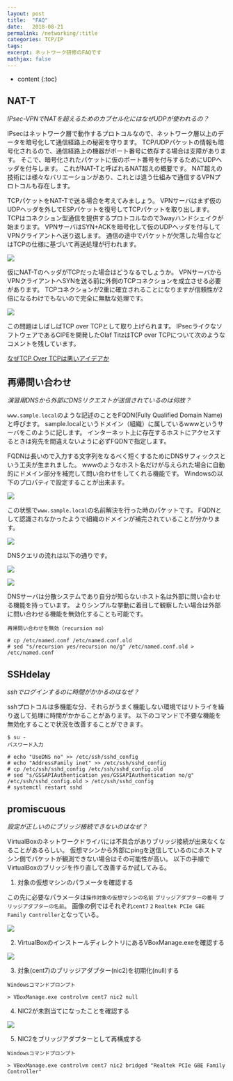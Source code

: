 ```yaml
---
layout: post
title:  "FAQ"
date:   2018-08-21
permalink: /networking/:title
categories: TCP/IP
tags:
excerpt: ネットワーク研修のFAQです
mathjax: false
---
```


* content
{:toc}

## NAT-T
*IPsec-VPNでNATを超えるためのカプセル化にはなぜUDPが使われるの？*

IPsecはネットワーク層で動作するプロトコルなので、ネットワーク層以上のデータを暗号化して通信経路上の秘密を守ります。
TCP/UDPパケットの情報も暗号化されるので、通信経路上の機器がポート番号に依存する場合は支障があります。
そこで、暗号化されたパケットに仮のポート番号を付与するためにUDPヘッダを付与します。
これがNAT-Tと呼ばれるNAT超えの概要です。
NAT超えの技術には様々なバリエーションがあり、これとは違う仕組みで通信するVPNプロトコルも存在します。

TCPパケットをNAT-Tで送る場合を考えてみましょう。
VPNサーバはまず仮のUDPヘッダを外してESPパケットを復号してTCPパケットを取り出します。
TCPはコネクション型通信を提供するプロトコルなので3wayハンドシェイクが始まります。
VPNサーバはSYN+ACKを暗号化して仮のUDPヘッダを付与してVPNクライアントへ送り返します。
通信の途中でパケットが欠落した場合などはTCPの仕様に基づいて再送処理が行われます。

![]({{site.baseurl}}/images/networking-faq/ipsec1.png)

仮にNAT-TのヘッダがTCPだった場合はどうなるでしょうか。
VPNサーバからVPNクライアントへSYNを送る前に外側のTCPコネクションを成立させる必要があります。
TCPコネクションが2重に確立されることになりますが信頼性が2倍になるわけでもないので完全に無駄な処理です。

![]({{site.baseurl}}/images/networking-faq/ipsec2.png)

この問題はしばしばTCP over TCPとして取り上げられます。
IPsecライクなソフトウェアであるCIPEを開発したOlaf TitzはTCP over TCPについて次のようなコメントを残しています。

[なぜTCP Over TCPは悪いアイデアか](https://shugo.net/docs/tcp-tcp.html)

## 再帰問い合わせ
*演習用DNSから外部にDNSリクエストが送信されているのは何故？*

`www.sample.local`のような記述のことをFQDN(Fully Qualified Domain Name)と呼びます。
sample.localというドメイン（組織）に属しているwwwというサーバをこのように記します。
インターネット上に存在するホストにアクセスするときは宛先を間違えないように必ずFQDNで指定します。

FQDNは長いので入力する文字列をなるべく短くするためにDNSサフィックスという工夫が生まれました。
wwwのようなホスト名だけが与えられた場合に自動的にドメイン部分を補完して問い合わせをしてくれる機能です。
Windowsの以下のプロパティで設定することが出来ます。

![]({{site.baseurl}}/images/networking-faq/suffix.png)

この状態で`www.sample.local`の名前解決を行った時のパケットです。
FQDNとして認識されなかったようで組織のドメインが補完されていることが分かります。

![]({{site.baseurl}}/images/networking-faq/dnsquery_suffix_added.png)

DNSクエリの流れは以下の通りです。

![]({{site.baseurl}}/images/networking-faq/dnssuffix01.png)

![]({{site.baseurl}}/images/networking-faq/dnssuffix02.png)

DNSサーバは分散システムであり自分が知らないホスト名は外部に問い合わせる機能を持っています。
よりシンプルな挙動に着目して観察したい場合は外部に問い合わせる機能を無効化することも可能です。

```
再帰問い合わせを無効（recursion no）

# cp /etc/named.conf /etc/named.conf.old
# sed "s/recursion yes/recursion no/g" /etc/named.conf.old > /etc/named.conf
```

## SSHdelay
*sshでログインするのに時間がかかるのはなぜ？*

sshプロトコルは多機能な分、それらがうまく機能しない環境ではリトライを繰り返して処理に時間がかかることがあります。
以下のコマンドで不要な機能を無効化することで状況を改善することができます。

```
$ su -
パスワード入力

# echo "UseDNS no" >> /etc/ssh/sshd_config
# echo "AddressFamily inet" >> /etc/ssh/sshd_config
# cp /etc/ssh/sshd_config /etc/ssh/sshd_config.old
# sed "s/GSSAPIAuthentication yes/GSSAPIAuthentication no/g" /etc/ssh/sshd_config.old > /etc/ssh/sshd_config
# systemctl restart sshd
```

## promiscuous
*設定が正しいのにブリッジ接続できないのはなぜ？*

VirtualBoxのネットワークドライバには不具合がありブリッジ接続が出来なくなることがあるらしい。
仮想マシンから外部にpingを送信しているのにホストマシン側でパケットが観測できない場合はその可能性が高い。
以下の手順でVirtualBoxのブリッジを作り直して改善するか試してみる。

1. 対象の仮想マシンのパラメータを確認する

この先に必要なパラメータは`操作対象の仮想マシンの名前` `ブリッジアダプターの番号` `ブリッジアダプターの名前`。
画像の例ではそれぞれ`cent7` `2` `Realtek PCIe GBE Family Controller`となっている。

![]({{site.baseurl}}/images/networking-faq/vboxmanage.png)

2. VirtualBoxのインストールディレクトリにあるVBoxManage.exeを確認する

![]({{site.baseurl}}/images/networking-faq/vbox_installdir.png)

3. 対象(cent7)のブリッジアダプター(nic2)を初期化(null)する

```
Windowsコマンドプロンプト

> VBoxManage.exe controlvm cent7 nic2 null
```

4. NIC2が未割当てになったことを確認する

![]({{site.baseurl}}/images/networking-faq/vboxmanage2.png)

5. NIC2をブリッジアダプターとして再構成する

```
Windowsコマンドプロンプト

> VBoxManage.exe controlvm cent7 nic2 bridged "Realtek PCIe GBE Family Controller"
```
